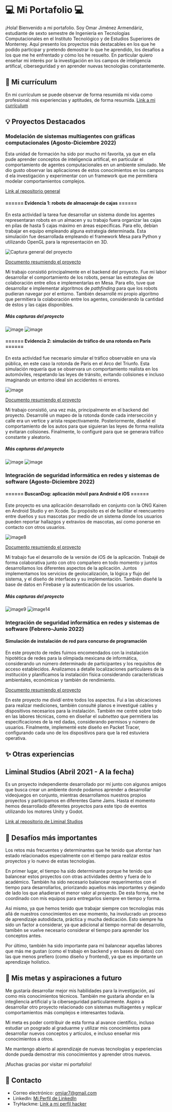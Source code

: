 # 💻 Mi Portafolio 💻

¡Hola! Bienvenido a mi portafolio. Soy Omar Jiménez Armendáriz, estudiante de sexto semestre de Ingeniería en Tecnologías Computacionales en el Instituto Tecnológico y de Estudios Superiores de Monterrey. Aquí presento los proyectos más destacables en los que he podido participar y pretendo demostrar lo que he aprendido, los desafíos a los que me he enfrentado y cómo los he resuelto. En particular quiero enseñar mi interés por la investigación en los campos de inteligencia artifical, ciberseguridad y en aprender nuevas tecnologías constantemente.

## 📐 Mi currículum
En mi currículum se puede observar de forma resumida mi vida como profesional: mis experiencias y aptitudes, de forma resumida.
[Link a mi currículum](https://github.com/SprkSmR/portafolio/files/11459718/resume-omar.jimenez-itc.pdf)

## 💡 Proyectos Destacados

### Modelación de sistemas multiagentes con gráficas computacionales (Agosto-Diciembre 2022)

Esta unidad de formación ha sido por mucho mi favorita, ya que en ella pude aprender conceptos de inteligencia artifical, en particular el comportamiento de agentes computacionales en un ambiente simulado. Me dio gusto observar las aplicaciones de estos conocimientos en los campos d ela investigación y experimentar con un framework que me permitiera modelar comportamientos complejos.

[Link al repositorio general](https://github.com/aleubeto/sistemasMultiagentes_graficasComputacionales/tree/main)

#### ====== Evidencia 1: robots de almacenaje de cajas ======

En esta actividad la tarea fue desarrollar un sistema donde los agentes representaran robots en un almacen y su trabajo fuera organizar las cajas en pilas de hasta 5 cajas máximo en áreas específicas. Para ello, debían trabajar en equipo empleando alguna estrategia determinada. Esta simulación fue desarrollada empleando el framework Mesa para Python y utilizando OpenGL para la representación en 3D.

![Captura general del proyecto](https://github.com/SprkSmR/portafolio/assets/70298293/8d7e5b8a-0cdd-4da9-9fa7-d8b065586291)

[Documento resumiendo el proyecto](https://github.com/SprkSmR/portafolio/files/11460082/Equipo5_Evidencia.1.Actividad.Integradora.pdf)

Mi trabajo consistió principalmente en el backend del proyecto. Fue mi labor desarrollar el comportamiento de los robots, pensar las estrategias de colaboración entre ellos e implementarlas en Mesa. Para ello, tuve que desarrollar e implementar algoritmos de *pathfinding* para que los robots pudieran navegar por el entorno. También desarrollé mi propio algoritmo que permitiera la colaboración entre los agentes, considerando la cantidad de éstos y las cajas disponibles. 

##### Más capturas del proyecto
![image](https://github.com/SprkSmR/portafolio/assets/70298293/a051fda7-4c89-4623-b158-1d6c4058e05e)
![image](https://github.com/SprkSmR/portafolio/assets/70298293/c08a4f8d-32c4-46aa-8f29-1c5880ca331e)

#### ====== Evidencia 2: simulación de tráfico de una rotonda en Paris ======

En esta actividad fue necesario simular el tráfico observable en una vía pública, en este caso la rotonda de Paris en el Arco del Triunfo. Esta simulación requería que se observara un comportamiento realista en los automóviles, respetando las leyes de tránsito, evitando colisiones e incluso imaginando un entorno ideal sin accidentes ni errores. 

![image](https://github.com/SprkSmR/portafolio/assets/70298293/40ec3952-b95b-41d2-912b-45fd3f9686fe)

[Documento resumiendo el proyecto](https://github.com/SprkSmR/portafolio/files/11460150/Equipo5_Evidencia.2.Reto.pdf)

Mi trabajo consistió, una vez más, principalmente en el backend del proyecto. Desarrollé un mapeo de la rotonda donde cada intersección y calle era un vertice y arista respectivamente. Posteriormente, diseñé el comportamiento de los autos para que siguieran las leyes de forma realista y evitaran colisiones. Finalmente, lo configuré para que se generara tráfico constante y aleatorio. 

##### Más capturas del proyecto
![image](https://github.com/SprkSmR/portafolio/assets/70298293/960331d7-186d-4dc1-a916-b03fe09104c2)
![image](https://github.com/SprkSmR/portafolio/assets/70298293/37aebb3f-6b5b-4759-b7dd-1f6ae68d84f8)


### Integración de seguridad informática en redes y sistemas de software (Agosto-Diciembre 2022)

#### ====== BuscanDog: aplicación móvil para Android e iOS ======

Este proyecto es una aplicación desarrollado en conjunto con la ONG Kairen en Android Studio y en Xcode. Su propósito es el de facilitar el reencuentro entre dueños y sus mascotas por medio de un sistema donde los usuarios pueden reportar hallazgos y extravíos de mascotas, así como ponerse en contacto con otros usuarios. 

![image8](https://github.com/SprkSmR/portafolio/assets/70298293/dec4958e-0ca1-41cf-87ea-2c47c385ec30)

[Documento resumiendo el proyecto](https://github.com/SprkSmR/portafolio/files/11460226/1666403703000A01732097_Evidencia1_ISIRSS.pdf)

Mi trabajo fue el desarrollo de la versión de iOS de la aplicación. Trabajé de forma colaborativa junto con otro compañero en todo momento y juntos desarrollamos los diferentes aspectos de la aplicación. Juntos implementamos los servicios de geolocalización, la lógica y flujo del sistema, y el diseño de interfaces y su implementación. También diseñé la base de datos en Firebase y la autenticación de los usuarios.

##### Más capturas del proyecto
![image9](https://github.com/SprkSmR/portafolio/assets/70298293/a7ced4ec-df7d-4295-8ab9-1e822f2c5dd9)
![image14](https://github.com/SprkSmR/portafolio/assets/70298293/bc78320f-44d0-4232-87f5-02973d37c731)


### Integración de seguridad informática en redes y sistemas de software (Febrero-Junio 2022)

#### Simulación de instalación de red para concurso de programación

En este proyecto de redes fuimos encomendados con la instalación hipotética de redes para la olimpiada mexicana de informática, considerando un número determinado de participantes y los requisitos de acceso establecidos. Analizamos a detalle localizaciones particulares de la institución y planificamos la instalación física considerando características ambientales, económicas y también de rendimiento.

[Documento resumiendo el proyecto](https://github.com/SprkSmR/portafolio/files/11460294/1655528394000ActReto06ReporteFinal.docx.pdf)

En este proyecto me dividí entre todos los aspectos. Fui a las ubicaciones para realizar mediciones, también consulté planos e investigué cables y dispositivos necesarios para la instalación. También me centré sobre todo en las labores técnicas, como en diseñar el _subnetteo_ que permitiera las especificaciones de la red dadas, considerando permisos y número de usuarios. Finalmente, implementé este diseño en Packet Tracer, configurando cada uno de los dispositivos para que la red estuviera operativa.


## ✨ Otras experiencias

## Liminal Studios (Abril 2021 - A la fecha)

Es un proyecto independiente desarrollado por mí junto con algunos amigos que busca crear un ambiente donde podamos aprender a desarrollar videojuegos en conjunto, mientras desarrollamos nuestros propios proyectos y participamos en diferentes Game Jams. Hasta el momento hemos desarrollado diferentes proyectos para este tipo de eventos utilizando los motores Unity y Godot.

[Link al repositorio de Liminal Studios](https://github.com/Liminal-studios)


## 🚧 Desafíos más importantes

Los retos más frecuentes y determinantes que he tenido que aforntar han estado relacionados especialmente con el tiempo para realizar estos proyectos y lo nuevo de estas tecnologías. 

En primer lugar, el tiempo ha sido determinante porque he tenido que balancear estos proyectos con otras actividades dentro y fuera de lo académico. También ha sido necesario balancear requerimentos con el tiempo para desarrollarlos, priorizando aquellos más importantes y dejando de lado los que añadieran el menor valor al proyecto. De esta forma, me he coordinado con mis equipos para entregarlos siempre en tiempo y forma. 

Así mismo, ya que hemos tenido que trabajar siempre con tecnologías más allá de nuestros conocimientos en ese momento, ha involucrado un proceso de aprendizaje autodidacta, práctica y mucha dedicación. Esto siempre ha sido un factor a considerar, ya que adicional al tiempo normal de desarrollo, tamibén se vuelve necesario considerar el tiempo para aprender los conceptos antes. 

Por último, también ha sido importante para mí balancear aquellas labores que más me gustan (como el trabajo en backend y en bases de datos) con las que menos prefiero (como diseño y frontend), ya que es importante un aprendizaje holístico.

## 🏁 Mis metas y aspiraciones a futuro

Me gustaría desarrollar mejor mis habilidades para la investigación, así como mis conocimientos técnicos. También me gustaría ahondar en la integliencia artificial y la ciberseguridad particularmente. Aspiro a desarrollar otro proyecto relacionado con sistemas multiagentes y replicar comportamientos más complejos e interesantes todavía. 

Mi meta es poder contribuir de esta forma al avance científico, incluso estudiar un posgrado al graduarme y utilizar mis conocimientos para desarrollar nuevos conceptos y artículos, e incluso enseñar mis conocimientos a otros. 

Me mantengo abierto al aprendizaje de nuevas tecnologías y experiencias donde pueda demostrar mis conocimientos y aprender otros nuevos.

¡Muchas gracias por visitar mi portafolio!

## 📱 Contacto

- Correo electrónico: [omjiar7@gmail.com](mailto:omjiar7@gmail.com)
- LinkedIn: [Mi Perfil de LinkedIn](https://www.linkedin.com/in/omjiar7/)
- TryHackme: [Link a mi perfil hacker](https://tryhackme.com/p/WinterNeuro)
